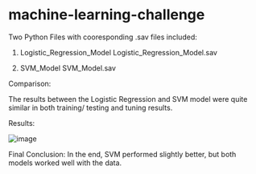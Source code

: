 # machine-learning-challenge
 
Two Python Files  with cooresponding .sav files included:

1) Logistic_Regression_Model
	Logistic_Regression_Model.sav

2) SVM_Model
	SVM_Model.sav

Comparison:

The results between the Logistic Regression and SVM model were quite similar in both training/ testing and tuning results.

Results:


![image](https://user-images.githubusercontent.com/72240446/113652286-7e4e8000-9661-11eb-97c0-a29da425db89.png)



Final Conclusion: In the end, SVM performed slightly better, but both models worked well with  the data.



